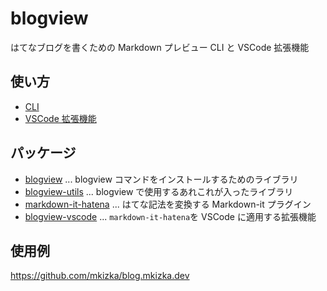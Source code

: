 # blogview

はてなブログを書くための Markdown プレビュー CLI と VSCode 拡張機能

## 使い方

- [CLI](packages/blogview#readme)
- [VSCode 拡張機能](https://marketplace.visualstudio.com/items?itemName=mkizka.blogview-vscode)

## パッケージ

- [blogview](packages/blogview) ... blogview コマンドをインストールするためのライブラリ
- [blogview-utils](packages/blogview-utils) ... blogview で使用するあれこれが入ったライブラリ
- [markdown-it-hatena](packages/markdown-it-hatena) ... はてな記法を変換する Markdown-it プラグイン
- [blogview-vscode](packages/blogview-vscode) ... `markdown-it-hatena`を VSCode に適用する拡張機能

## 使用例

https://github.com/mkizka/blog.mkizka.dev
